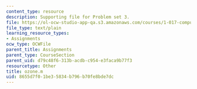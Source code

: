 ```yaml
---
content_type: resource
description: Supporting file for Problem set 3.
file: https://ol-ocw-studio-app-qa.s3.amazonaws.com/courses/1-017-computing-and-data-analysis-for-environmental-applications-fall-2003/8655d7f01be35834b796b70fe8bde7dc_ozone.m
file_type: text/plain
learning_resource_types:
- Assignments
ocw_type: OCWFile
parent_title: Assignments
parent_type: CourseSection
parent_uid: d79c48f6-313b-acdb-c954-e3faca9b77f3
resourcetype: Other
title: ozone.m
uid: 8655d7f0-1be3-5834-b796-b70fe8bde7dc
---
```

